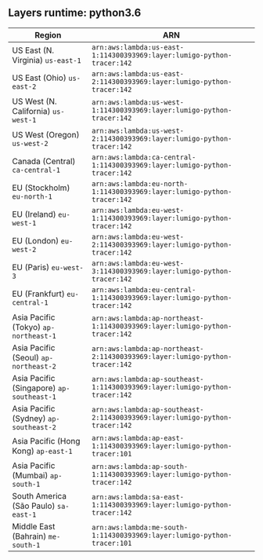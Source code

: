 Layers runtime: python3.6
----
| Region | ARN |
| --- | --- |
|US East (N. Virginia)  `us-east-1`|`arn:aws:lambda:us-east-1:114300393969:layer:lumigo-python-tracer:142`|
|US East (Ohio)  `us-east-2`|`arn:aws:lambda:us-east-2:114300393969:layer:lumigo-python-tracer:142`|
|US West (N. California)  `us-west-1`|`arn:aws:lambda:us-west-1:114300393969:layer:lumigo-python-tracer:142`|
|US West (Oregon)  `us-west-2`|`arn:aws:lambda:us-west-2:114300393969:layer:lumigo-python-tracer:142`|
|Canada (Central)  `ca-central-1`|`arn:aws:lambda:ca-central-1:114300393969:layer:lumigo-python-tracer:142`|
|EU (Stockholm)  `eu-north-1`|`arn:aws:lambda:eu-north-1:114300393969:layer:lumigo-python-tracer:142`|
|EU (Ireland)  `eu-west-1`|`arn:aws:lambda:eu-west-1:114300393969:layer:lumigo-python-tracer:142`|
|EU (London)  `eu-west-2`|`arn:aws:lambda:eu-west-2:114300393969:layer:lumigo-python-tracer:142`|
|EU (Paris)  `eu-west-3`|`arn:aws:lambda:eu-west-3:114300393969:layer:lumigo-python-tracer:142`|
|EU (Frankfurt)  `eu-central-1`|`arn:aws:lambda:eu-central-1:114300393969:layer:lumigo-python-tracer:142`|
|Asia Pacific (Tokyo)  `ap-northeast-1`|`arn:aws:lambda:ap-northeast-1:114300393969:layer:lumigo-python-tracer:142`|
|Asia Pacific (Seoul)  `ap-northeast-2`|`arn:aws:lambda:ap-northeast-2:114300393969:layer:lumigo-python-tracer:142`|
|Asia Pacific (Singapore)  `ap-southeast-1`|`arn:aws:lambda:ap-southeast-1:114300393969:layer:lumigo-python-tracer:142`|
|Asia Pacific (Sydney)  `ap-southeast-2`|`arn:aws:lambda:ap-southeast-2:114300393969:layer:lumigo-python-tracer:142`|
|Asia Pacific (Hong Kong)  `ap-east-1`|`arn:aws:lambda:ap-east-1:114300393969:layer:lumigo-python-tracer:101`|
|Asia Pacific (Mumbai)  `ap-south-1`|`arn:aws:lambda:ap-south-1:114300393969:layer:lumigo-python-tracer:142`|
|South America (São Paulo)  `sa-east-1`|`arn:aws:lambda:sa-east-1:114300393969:layer:lumigo-python-tracer:142`|
|Middle East (Bahrain)  `me-south-1`|`arn:aws:lambda:me-south-1:114300393969:layer:lumigo-python-tracer:101`|
